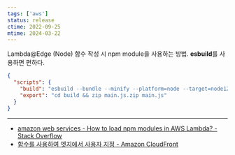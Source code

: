 ```yaml
---
tags: ['aws']
status: release
ctime: 2022-09-25
mtime: 2024-03-22
---
```


Lambda@Edge (Node) 함수 작성 시 npm module을 사용하는 방법. **esbuild**를 사용하면 편하다.

```json
{
  "scripts": {
    "build": "esbuild --bundle --minify --platform=node --target=node12 --outdir=build main.js",
    "export": "cd build && zip main.js.zip main.js"
  }
}
```

---

- [amazon web services - How to load npm modules in AWS Lambda? - Stack Overflow](https://stackoverflow.com/questions/34437900/how-to-load-npm-modules-in-aws-lambda)
- [함수를 사용하여 엣지에서 사용자 지정 - Amazon CloudFront](https://docs.aws.amazon.com/ko_kr/AmazonCloudFront/latest/DeveloperGuide/edge-functions.html)